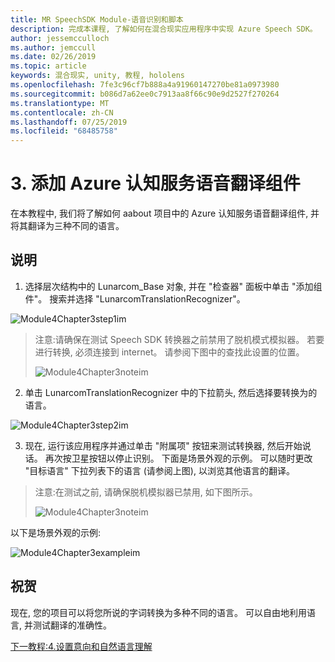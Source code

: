 ```yaml
---
title: MR SpeechSDK Module-语音识别和脚本
description: 完成本课程, 了解如何在混合现实应用程序中实现 Azure Speech SDK。
author: jessemcculloch
ms.author: jemccull
ms.date: 02/26/2019
ms.topic: article
keywords: 混合现实, unity, 教程, hololens
ms.openlocfilehash: 7fe3c96cf7b888a4a91960147270be81a0973980
ms.sourcegitcommit: b086d7a62ee0c7913aa8f66c90e9d2527f270264
ms.translationtype: MT
ms.contentlocale: zh-CN
ms.lasthandoff: 07/25/2019
ms.locfileid: "68485758"
---
```

# <a name="3----adding-the-azure-cognitive-services-speech-translation-component"></a>3.  添加 Azure 认知服务语音翻译组件

在本教程中, 我们将了解如何 aabout 项目中的 Azure 认知服务语音翻译组件, 并将其翻译为三种不同的语言。 

## <a name="instructions"></a>说明

1. 选择层次结构中的 Lunarcom_Base 对象, 并在 "检查器" 面板中单击 "添加组件"。 搜索并选择 "LunarcomTranslationRecognizer"。

![Module4Chapter3step1im](images/module4chapter3step1im.PNG)

> 注意:请确保在测试 Speech SDK 转换器之前禁用了脱机模式模拟器。 若要进行转换, 必须连接到 internet。 请参阅下图中的查找此设置的位置。 
>
> ![Module4Chapter3noteim](images/module4chapter3noteim.PNG)

2. 单击 LunarcomTranslationRecognizer 中的下拉箭头, 然后选择要转换为的语言。

![Module4Chapter3step2im](images/module4chapter3step2im.PNG)

3. 现在, 运行该应用程序并通过单击 "附属项" 按钮来测试转换器, 然后开始说话。 再次按卫星按钮以停止识别。 下面是场景外观的示例。 可以随时更改 "目标语言" 下拉列表下的语言 (请参阅上图), 以浏览其他语言的翻译。

> 注意:在测试之前, 请确保脱机模拟器已禁用, 如下图所示。
>
> ![Module4Chapter3noteim](images/module4chapter3noteim.PNG)

以下是场景外观的示例:

![Module4Chapter3exampleim](images/module4chapter3exampleim.PNG)

## <a name="congratulations"></a>祝贺

现在, 您的项目可以将您所说的字词转换为多种不同的语言。 可以自由地利用语言, 并测试翻译的准确性。 

[下一教程:4.设置意向和自然语言理解](mrlearning-speechSDK-ch4.md)


